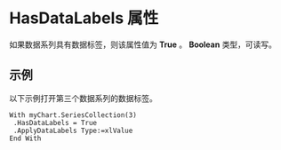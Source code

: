 
# HasDataLabels 属性

如果数据系列具有数据标签，则该属性值为  **True** 。 **Boolean** 类型，可读写。


## 示例

以下示例打开第三个数据系列的数据标签。


```
With myChart.SeriesCollection(3) 
 .HasDataLabels = True 
 .ApplyDataLabels Type:=xlValue 
End With
```

